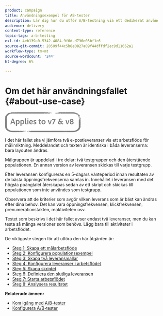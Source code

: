 ```yaml
---
product: campaign
title: Användningsexempel för AB-tester
description: Lär dig hur du utför A/B-testning via ett dedikerat användningsfall.
audience: delivery
content-type: reference
topic-tags: a-b-testing
exl-id: 4eb139a0-5342-4084-9f6d-d736e05bf1c6
source-git-commit: 20509f44c5b8e0827a09f44dffdf2ec9d11652a1
workflow-type: tm+mt
source-wordcount: '244'
ht-degree: 6%

---
```


# Om det här användningsfallet {#about-use-case}

![](../../assets/common.svg)

I det här fallet ska vi jämföra två e-postleveranser via ett arbetsflöde för målinriktning. Meddelandet och texten är identiska i båda leveranserna: bara layouten ändras.

Målgruppen är uppdelad i tre delar: två testgrupper och den återstående populationen. En annan version av leveransen skickas till varje testgrupp.

Efter leveransen konfigureras en 5-dagars vänteperiod innan resultaten av de bästa öppningsfrekvenserna samlas in. Innehållet i leveransen med det högsta poängtalet återskapas sedan av ett skript och skickas till populationen som inte användes som testgrupp.

Observera att de kriterier som avgör vilken leverans som är bäst kan ändras efter dina behov. Det kan vara öppningsfrekvensen, klickfrekvensen, prenumerationstakten, reaktiviteten osv.

Testet som beskrivs i det här fallet avser endast två leveranser, men du kan testa så många versioner som behövs. Lägg bara till aktiviteter i arbetsflödet.

De viktigaste stegen för att utföra den här åtgärden är:

* [Steg 1: Skapa ett målarbetsflöde](a-b-testing-uc-targeting-workflow.md)
* [Steg 2: Konfigurera populationsexempel](a-b-testing-uc-population-samples.md)
* [Steg 3: Skapa två leveransmallar](a-b-testing-uc-delivery-templates.md)
* [Steg 4: Konfigurera leveranser i arbetsflödet](a-b-testing-uc-configuring-deliveries.md)
* [Steg 5: Skapa skriptet](a-b-testing-uc-script.md)
* [Steg 6: Definiera den slutliga leveransen](a-b-testing-uc-final-delivery.md)
* [Steg 7: Starta arbetsflödet](a-b-testing-uc-start-workflow.md)
* [Steg 8: Analysera resultatet](a-b-testing-uc-analyzing.md)

**Relaterade ämnen:**

* [Kom igång med A/B-tester](get-started-a-b-testing.md)
* [Konfigurera A/B-tester](configuring-a-b-testing.md)

